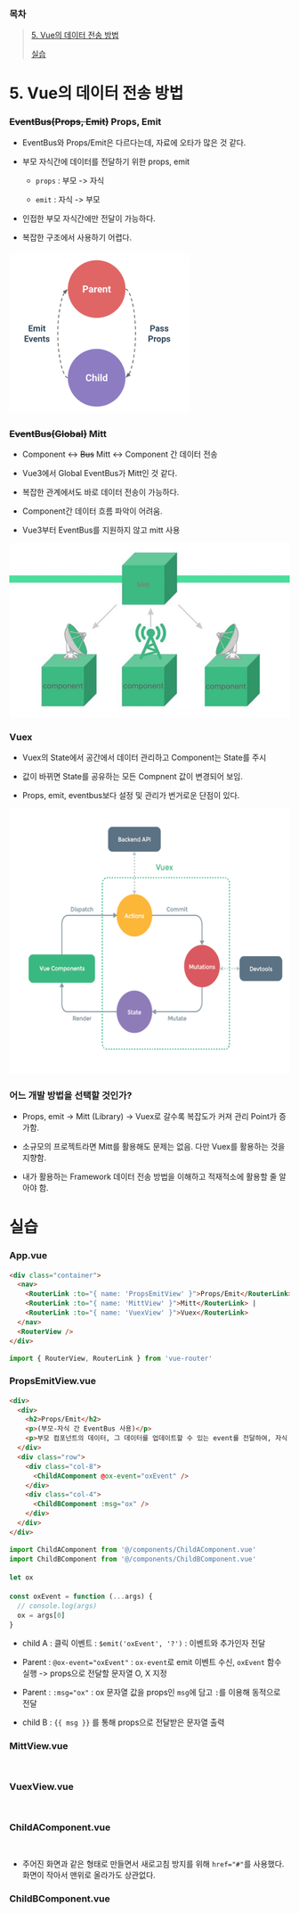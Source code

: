 ### 목차

> [5. Vue의 데이터 전송 방법](#5-vue의-데이터-전송-방법)
>
> [실습](#실습)

# 5. Vue의 데이터 전송 방법

### ~~EventBus(Props, Emit)~~ Props, Emit

- EventBus와 Props/Emit은 다르다는데, 자료에 오타가 많은 것 같다.

- 부모 자식간에 데이터를 전달하기 위한 props, emit

  - `props` : 부모 -> 자식

  - `emit` : 자식 -> 부모

- 인접한 부모 자식간에만 전달이 가능하다.

- 복잡한 구조에서 사용하기 어렵다.

![props emit](images/12_24_1.png)


### ~~EventBus(Global)~~ Mitt

- Component <-> ~~Bus~~ Mitt <-> Component 간 데이터 전송

- Vue3에서 Global EventBus가 Mitt인 것 같다.

- 복잡한 관계에서도 바로 데이터 전송이 가능하다.

- Component간 데이터 흐름 파악이 어려움.

- Vue3부터 EventBus를 지원하지 않고 mitt 사용

![mitt](images/12_24_2.png)

### Vuex

- Vuex의 State에서 공간에서 데이터 관리하고 Component는 State를 주시

- 값이 바뀌면 State를 공유하는 모든 Compnent 값이 변경되어 보임.

- Props, emit, eventbus보다 설정 및 관리가 번거로운 단점이 있다.

![Vuex](images/12_24_3.png)

### 어느 개발 방법을 선택할 것인가?

- Props, emit -> Mitt (Library) -> Vuex로 갈수록 복잡도가 커져 관리 Point가 증가함.

- 소규모의 프로젝트라면 Mitt를 활용해도 문제는 없음. 다만 Vuex를 활용하는 것을 지향함.

- 내가 활용하는 Framework 데이터 전송 방법을 이해하고 적재적소에 활용할 줄 알아야 함.

# 실습

### App.vue

```html
<div class="container">
  <nav>
    <RouterLink :to="{ name: 'PropsEmitView' }">Props/Emit</RouterLink> |
    <RouterLink :to="{ name: 'MittView' }">Mitt</RouterLink> |
    <RouterLink :to="{ name: 'VuexView' }">Vuex</RouterLink>
  </nav>
  <RouterView />
</div>
```

```javascript
import { RouterView, RouterLink } from 'vue-router'
```

### PropsEmitView.vue

```html
<div>
  <div>
    <h2>Props/Emit</h2>
    <p>(부모-자식 간 EventBus 사용)</p>
    <p>부모 컴포넌트의 데이터, 그 데이터를 업데이트할 수 있는 event를 전달하여, 자식 컴포넌트에서 부모 컴포넌트의 데이터를 바인딩하고, 업데이트할 수 있다.</p>
  </div>
  <div class="row">
    <div class="col-8">
      <ChildAComponent @ox-event="oxEvent" />
    </div>
    <div class="col-4">
      <ChildBComponent :msg="ox" />
    </div>
  </div>
</div>
```

```javascript
import ChildAComponent from '@/components/ChildAComponent.vue'
import ChildBComponent from '@/components/ChildBComponent.vue'

let ox

const oxEvent = function (...args) {
  // console.log(args)
  ox = args[0]
}
```

- child A : 클릭 이벤트 : `$emit('oxEvent', '?')` : 이벤트와 추가인자 전달

- Parent : `@ox-event="oxEvent"` : `ox-event`로 emit 이벤트 수신, `oxEvent` 함수 실행 -> props으로 전달할 문자열 O, X 지정

- Parent : `:msg="ox"` : ox 문자열 값을 props인 `msg`에 담고 `:`를 이용해 동적으로 전달

- child B : `{{ msg }}` 를 통해 props으로 전달받은 문자열 출력

### MittView.vue

```html

```

```javascript

```

### VuexView.vue

```html

```

```javascript

```

### ChildAComponent.vue

```html

```

```javascript

```

- 주어진 화면과 같은 형태로 만들면서 새로고침 방지를 위해 `href="#"`를 사용했다. 화면이 작아서 맨위로 올라가도 상관없다.

### ChildBComponent.vue

```html

```

```javascript

```
